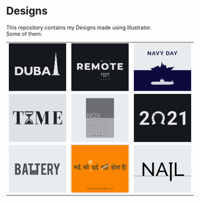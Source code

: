 # Designs
This repository contains my Designs made using Illustrator.<br>
Some of them:<br>
<table>
<tr><td><img src="./2020-12/png/14.12.2020.png"></td><td><img src="./2020-12/png/08.12.2020.png"></td><td><img src="./2020-12/png/04.12.2020.png"></td></tr>
<tr><td><img src="./2020-11/png/16.11.2020.png"></td><td><img src="./2020-11/png/26.11.2020.png"></td><td><img src="./2021-01/png/01.01.2021.png"></td></tr>
<tr><td><img src="./2020-11/png/28.11.2020.png"></td><td><img src="./2020-11/png/19.11.2020.png"></td><td><img src="./2020-11/png/24.11.2020.png"></td></tr>
</table>
